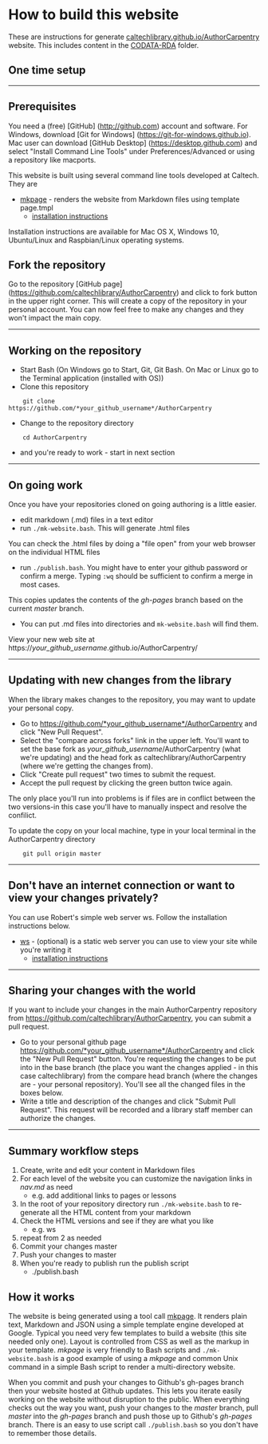 

# How to build this website

These are instructions for generate [caltechlibrary.github.io/AuthorCarpentry](https://caltechlibrary.github.io/AuthorCarpentry) website.
This includes content in the [CODATA-RDA](CODATA-RDA/) folder.

## One time setup

---

## Prerequisites

You need a (free) [GitHub] (http://github.com) account and software.  For Windows, download [Git for Windows] (https://git-for-windows.github.io). Mac user can download [GitHub Desktop] (https://desktop.github.com) and select "Install Command Line Tools" under Preferences/Advanced or using a repository like macports.  

This website is built using several command line tools developed at Caltech. They are

+ [mkpage](https://caltechlibrary.github.io/mkpage) - renders the website from Markdown files using template page.tmpl
    + [installation instructions](https://caltechlibrary.github.io/mkpage/install.html)

Installation instructions are available for Mac OS X, Windows 10, Ubuntu/Linux and Raspbian/Linux operating systems.

## Fork the repository

Go to the repository [GitHub page] (https://github.com/caltechlibrary/AuthorCarpentry) and click to fork button in the upper right corner.  This will create a copy of the repository in your personal account.  You can now feel free to make any changes and they won't impact the main copy.

---

## Working on the repository

+ Start Bash (On Windows go to Start, Git, Git Bash.  On Mac or Linux go to the Terminal application (installed with OS))
+ Clone this repository

```shell
    git clone https://github.com/*your_github_username*/AuthorCarpentry
```

+ Change to the repository directory

```shell
    cd AuthorCarpentry
```
+ and you're ready to work - start in next section

---

## On going work

Once you have your repositories cloned on going authoring is a little easier. 

+ edit markdown (.md) files in a text editor
+ run  `./mk-website.bash`.  This will generate .html files

You can check the .html files by doing a "file open" from your web browser on the individual HTML files

+ run `./publish.bash`.  You might have to enter your github password or confirm a merge.  Typing `:wq` should be sufficient to confirm a merge in most cases.

This copies updates the contents of the *gh-pages* branch based on the current *master* branch.

+ You can put .md files into directories and `mk-website.bash` will find them.  

View your new web site at https://*your_github_username*.github.io/AuthorCarpentry/ 

---

## Updating with new changes from the library

When the library makes changes to the repository, you may want to update your personal copy.  

+ Go to https://github.com/*your_github_username*/AuthorCarpentry and click "New Pull Request".  
+ Select the "compare across forks" link in the upper left.  You'll want to set the base fork as *your_github_username*/AuthorCarpentry (what we're updating) and the head fork as caltechlibrary/AuthorCarpentry (where we're getting the changes from).  
+ Click "Create pull request" two times to submit the request.  
+ Accept the pull request by clicking the green button twice again.  

The only place you'll run into problems is if files are in conflict between the two versions-in this case you'll have to manually inspect and resolve the confilict.

To update the copy on your local machine, type in your local terminal in the AuthorCarpentry directory

```shell
    git pull origin master
```

---

## Don't have an internet connection or want to view your changes privately?

You can use Robert's simple web server ws.  Follow the installation instructions below.

+ [ws](https://caltechlibrary.github.io/ws) - (optional) is a static web server you can use to view your site while you're writing it
    + [installation instructions](https://caltechlibrary.github.io/ws/install.html)

---

## Sharing your changes with the world

If you want to include your changes in the main AuthorCarpentry repository from https://github.com/caltechlibrary/AuthorCarpentry, you can submit a pull request.  
+ Go to your personal github page https://github.com/*your_github_username*/AuthorCarpentry and click the "New Pull Request" button.  You're requesting the changes to be put into in the base branch (the place you want the changes applied - in this case caltechlibrary) from the compare head branch (where the changes are - your personal repository).  You'll see all the changed files in the boxes below.  
+ Write a title and description of the changes and click "Submit Pull Request".  This request will be recorded and a library staff member can authorize the changes.

---

## Summary workflow steps

1. Create, write and edit your content in Markdown files
2. For each level of the website you can customize the navigation links in *nav.md* as need
    + e.g. add additional links to pages or lessons
3. In the root of your repository directory run `./mk-website.bash` to re-generate all the HTML content from your markdown
4. Check the HTML versions and see if they are what you like
    + e.g. ws
5. repeat from 2 as needed
6. Commit your changes master
7. Push your changes to master
8. When you're ready to publish run the publish script
    + ./publish.bash

## How it works

The website is being generated using a tool call [mkpage](https://caltechlibrary.github.io/mkpage). It renders plain text, Markdown and JSON using a simple template engine developed at Google.  Typical you need very few templates to build a website (this site needed only one). Layout is controlled from CSS as well as the markup in your template. *mkpage* is very friendly to Bash scripts and `./mk-website.bash` is a good example of using a *mkpage* and common Unix command in a simple Bash script to render a multi-directory website.

When you commit and push your changes to Github's gh-pages branch then your website hosted at Github updates. This lets you iterate easily working on the website without disruption to the public. When everything checks out the way you want, push your changes to the *master* branch, pull *master* into the *gh-pages* branch and push those up to Github's *gh-pages* branch. There is an easy to use script call `./publish.bash` so you don't have to remember those details.

